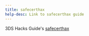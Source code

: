 ```yaml
---
title: safecerthax
help-desc: Link to safecerthax guide
---
```


3DS Hacks Guide's [safecerthax](https://3ds.hacks.guide/installing-boot9strap-(safecerthax).html)